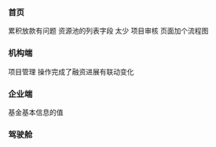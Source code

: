 ### 首页

  累积放款有问题
  资源池的列表字段 太少
  项目审核 页面加个流程图

  ### 机构端

  项目管理 操作完成了融资进展有联动变化

  ### 企业端
   基金基本信息的值

   ### 驾驶舱
